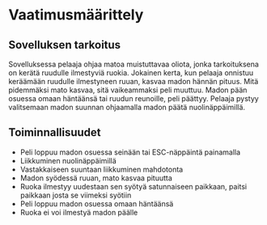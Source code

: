 # Vaatimusmäärittely

## Sovelluksen tarkoitus

Sovelluksessa pelaaja ohjaa matoa muistuttavaa oliota, jonka tarkoituksena on kerätä ruudulle ilmestyviä ruokia. 
Jokainen kerta, kun pelaaja onnistuu keräämään ruudulle ilmestyneen ruuan, kasvaa madon hännän pituus. Mitä pidemmäksi 
mato kasvaa, sitä vaikeammaksi peli muuttuu. Madon pään osuessa omaan häntäänsä tai ruudun reunoille, peli päättyy. 
Pelaaja pystyy valitsemaan madon suunnan ohjaamalla madon päätä nuolinäppäimillä.


## Toiminnallisuudet

- Peli loppuu madon osuessa seinään tai ESC-näppäintä painamalla
- Liikkuminen nuolinäppäimillä
- Vastakkaiseen suuntaan liikkuminen mahdotonta
- Madon syödessä ruuan, mato kasvaa pituutta
- Ruoka ilmestyy uudestaan sen syötyä satunnaiseen paikkaan, paitsi paikkaan josta se viimeksi syötiin
- Peli loppuu madon osuessa omaan häntäänsä
- Ruoka ei voi ilmestyä madon päälle
